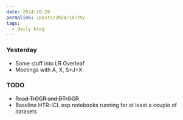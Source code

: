 ```yaml
---
date: 2024-10-29
permalink: /posts/2024/10/29/
tags:
  - daily blog
---
```


### Yesterday
- Some stuff into LR Overleaf
- Meetings with A, X, S+J+X

### TODO
- ~~Read TrOCR and DTrOCR~~
- Baseline HTR-ICL exp notebooks running for at least a couple of datasets

